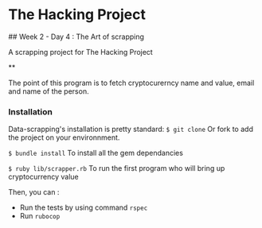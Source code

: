 
# The Hacking Project


## Week 2 - Day 4 : The Art of scrapping

A scrapping project for The Hacking Project

**

The point of this program is to fetch cryptocurerncy name and value, email and name of the person.

### Installation 
Data-scrapping's installation is pretty standard:
```$ git clone```
Or fork to add the project on your environnment.

```$ bundle install``` 
To install all the gem dependancies

```$ ruby lib/scrapper.rb```
To run the first program who will bring up cryptocurrency value

Then, you can :
- Run the tests by using command `rspec`
- Run `rubocop`
